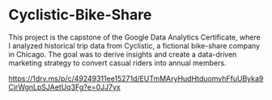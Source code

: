 # Cyclistic-Bike-Share
This project is the capstone of the Google Data Analytics Certificate, where I analyzed historical trip data from Cyclistic, a fictional bike-share company in Chicago. The goal was to derive insights and create a data-driven marketing strategy to convert casual riders into annual members.

https://1drv.ms/p/c/49249311ee15271d/EUTmMAryHudHtduomvhFfuUByka9CirWgnLpSJAetUq3Fg?e=0JJ7yx
